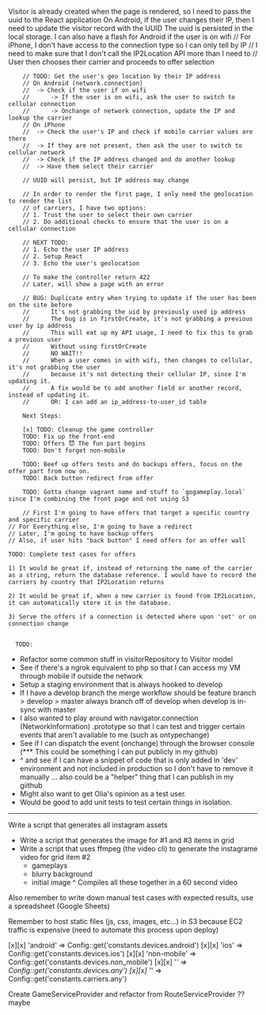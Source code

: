 Visitor is already created when the page is rendered, so I need to pass the uuid to the React application
On Android, if the user changes their IP, then I need to update the visitor record with the UUID
The uuid is persisted in the local storage.
I can also have a flash for Android if the user is on wifi
        // For iPhone, I don't have access to the connection type so I can only tell by IP
        // I need to make sure that I don't call the IP2Location API more than I need to
        // User then chooses their carrier and proceeds to offer selection

        // TODO: Get the user's geo location by their IP address
        // On Android (network.connection)
        //  -> Check if the user if on wifi
        //      -> If the user is on wifi, ask the user to switch to cellular connection
        //      -> Onchange of network connection, update the IP and lookup the carrier
        // On iPhone
        //  -> Check the user's IP and check if mobile carrier values are there
        //  -> If they are not present, then ask the user to switch to cellular network
        //  -> Check if the IP address changed and do another lookup
        //  -> Have them select their carrier

        // UUID will persist, but IP address may change

        // In order to render the first page, I only need the geolocation to render the list
        // of carriers, I have two options:
        // 1. Trust the user to select their own carrier
        // 2. Do additional checks to ensure that the user is on a cellular connection

        // NEXT TODO:
        // 1. Echo the user IP address
        // 2. Setup React
        // 3. Echo the user's geolocation

        // To make the controller return 422
        // Later, will show a page with an error

        // BUG: Duplicate entry when trying to update if the user has been on the site before
        //      It's not grabbing the uid by previously used ip address
        //      The bug is in firstOrCreate, it's not grabbing a previous user by ip address
        //      This will eat up my API usage, I need to fix this to grab a previous user
        //      Without using firstOrCreate
        //      NO WAIT!!
        //      When a user comes in with wifi, then changes to cellular, it's not grabbing the user
        //      because it's not detecting their cellular IP, since I'm updating it.
        //      A fix would be to add another field or another record, instead of updating it.
        //      OR: I can add an ip_address-to-user_id table

        Next Steps:

        [x] TODO: Cleanup the game controller
        TODO: Fix up the front-end
        TODO: Offers 😈 The fun part begins
        TODO: Don't forget non-mobile

        TODO: Beef up offers tests and do backups offers, focus on the offer part from now on.
        TODO: Back button redirect from offer

        TODO: Gotta change vagrant name and stuff to `gogameplay.local` since I'm combining the front page and not using S3

        // First I'm going to have offers that target a specific country and specific carrier
    // For Everything else, I'm going to have a redirect
    // Later, I'm going to have backup offers
    // Also, if user hits "back button" I need offers for an offer wall

    TODO: Complete test cases for offers

    1) It would be great if, instead of returning the name of the carrier as a string, return the database reference. I would have to record the carriers by country that IP2Location returns

    2) It would be great if, when a new carrier is found from IP2Location, it can automatically store it in the database.

    3) Serve the offers if a connection is detected where upon 'set' or on connection change
      

      TODO:

- Refactor some common stuff in visitorRepository to Visitor model
- See if there's a ngrok equivalent to php so that I can access my VM through mobile if outside the network
- Setup a staging environment that is always hooked to develop
- If I have a develop branch the merge workflow should be
    feature branch > develop > master
    always branch off of develop when develop is in-sync with master
- I also wanted to play around with navigator.connection (NetworkInformation) .prototype so that I can test and trigger certain events that aren't available to me (such as ontypechange)
- See if I can dispatch the event (onchange) through the browser console (*** This could be something I can put publicly in my github)
- ^ and see if I can have a snippet of code that is only added in 'dev' environment and not included in production so I don't have to remove it manually ... also could be a "helper" thing that I can publish in my giithub
- Might also want to get Olia's opinion as a test user.
- Would be good to add unit tests to test certain things in isolation.

---

Write a script that generates all instagram assets
- Write a script that generates the image for #1 and #3 items in grid
- Write a script that uses ffmpeg (the video cli) to generate the instagrame video for grid item #2
    - gameplays
    - blurry background
    - initial image
    ^ Compiles all these together in a 60 second video

Also remember to write down manual test cases with expected results, use a spreadsheet (Google Sheets)

Remember to host static files (js, css, images, etc...) in S3 because EC2 traffic is expensive (need to automate this process upon deploy)

[x][x] 'android' => Config::get('constants.devices.android')
[x][x] 'ios' => Config::get('constants.devices.ios')
[x][x] 'non-mobile' => Config::get('constants.devices.non_mobile')
[x][x] '*' => Config::get('constants.devices.any')
[x][x] '*' => Config::get('constants.carriers.any')

 Create GameServiceProvider and refactor from RouteServiceProvider ?? maybe
